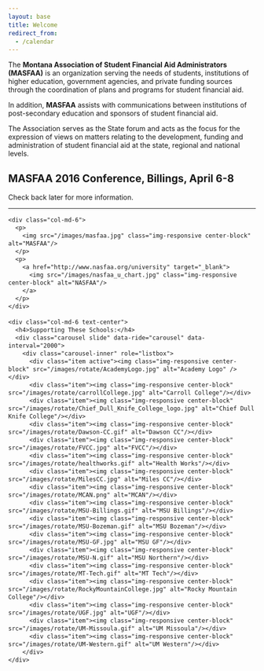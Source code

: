 ```yaml
---
layout: base
title: Welcome
redirect_from:
  - /calendar
---
```


The **Montana Association of Student Financial Aid Administrators (MASFAA)** is an organization serving the needs of students, institutions of higher education, government agencies, and private funding sources through the coordination of plans and programs for student financial aid.

In addition, **MASFAA** assists with communications between institutions of post-secondary education and sponsors of student financial aid.

The Association serves as the State forum and acts as the focus for the expression of views on matters relating to the development, funding and administration of student financial aid at the state, regional and national levels.

## MASFAA 2016 Conference, Billings, April 6-8

Check back later for more information.

---

<div class="col-md-12">
  <div class="row">

    <div class="col-md-6">
      <p>
        <img src="/images/masfaa.jpg" class="img-responsive center-block" alt="MASFAA"/>
      </p>
      <p>
        <a href="http://www.nasfaa.org/university" target="_blank">
          <img src="/images/nasfaa_u_chart.jpg" class="img-responsive center-block" alt="NASFAA"/>
        </a>
      </p>
    </div>

    <div class="col-md-6 text-center">
      <h4>Supporting These Schools:</h4>
      <div class="carousel slide" data-ride="carousel" data-interval="2000">
        <div class="carousel-inner" role="listbox">
          <div class="item active"><img class="img-responsive center-block" src="/images/rotate/AcademyLogo.jpg" alt="Academy Logo" /></div>
          <div class="item"><img class="img-responsive center-block" src="/images/rotate/carrollCollege.jpg" alt="Carroll College"/></div>
          <div class="item"><img class="img-responsive center-block" src="/images/rotate/Chief_Dull_Knife_College_logo.jpg" alt="Chief Dull Knife College"/></div>
          <div class="item"><img class="img-responsive center-block" src="/images/rotate/Dawson-CC.gif" alt="Dawson CC"/></div>
          <div class="item"><img class="img-responsive center-block" src="/images/rotate/FVCC.jpg" alt="FVCC"/></div>
          <div class="item"><img class="img-responsive center-block" src="/images/rotate/healthworks.gif" alt="Health Works"/></div>
          <div class="item"><img class="img-responsive center-block" src="/images/rotate/MilesCC.jpg" alt="Miles CC"/></div>
          <div class="item"><img class="img-responsive center-block" src="/images/rotate/MCAN.png" alt="MCAN"/></div>
          <div class="item"><img class="img-responsive center-block" src="/images/rotate/MSU-Billings.gif" alt="MSU Billings"/></div>
          <div class="item"><img class="img-responsive center-block" src="/images/rotate/MSU-Bozeman.gif" alt="MSU Bozeman"/></div>
          <div class="item"><img class="img-responsive center-block" src="/images/rotate/MSU-GF.jpg" alt="MSU GF"/></div>
          <div class="item"><img class="img-responsive center-block" src="/images/rotate/MSU-N.gif" alt="MSU Northern"/></div>
          <div class="item"><img class="img-responsive center-block" src="/images/rotate/MT-Tech.gif" alt="MT Tech"/></div>
          <div class="item"><img class="img-responsive center-block" src="/images/rotate/RockyMountainCollege.jpg" alt="Rocky Mountain College"/></div>
          <div class="item"><img class="img-responsive center-block" src="/images/rotate/UGF.jpg" alt="UGF"/></div>
          <div class="item"><img class="img-responsive center-block" src="/images/rotate/UM-Missoula.gif" alt="UM Missoula"/></div>
          <div class="item"><img class="img-responsive center-block" src="/images/rotate/UM-Western.gif" alt="UM Western"/></div>
        </div>
    </div>

  </div>
</div>
